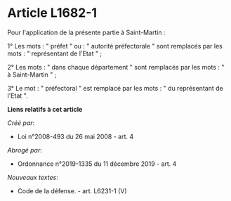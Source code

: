 # Article L1682-1

Pour l'application de la présente partie à Saint-Martin : 

1° Les mots : " préfet " ou : " autorité préfectorale " sont remplacés par les mots : " représentant de l'Etat " ; 

2° Les mots : " dans chaque département " sont remplacés par les mots : " à Saint-Martin " ; 

3° Le mot : " préfectoral " est remplacé par les mots : " du représentant de l'Etat ".

**Liens relatifs à cet article**

_Créé par_:

  - Loi n°2008-493 du 26 mai 2008 - art. 4

_Abrogé par_:

  - Ordonnance n°2019-1335 du 11 décembre 2019 - art. 4

_Nouveaux textes_:

  - Code de la défense. - art. L6231-1 (V)
